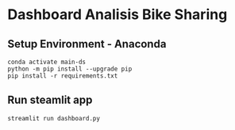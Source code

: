 # Dashboard Analisis Bike Sharing

## Setup Environment - Anaconda
```
conda activate main-ds
python -m pip install --upgrade pip
pip install -r requirements.txt
```

## Run steamlit app
```
streamlit run dashboard.py
```
